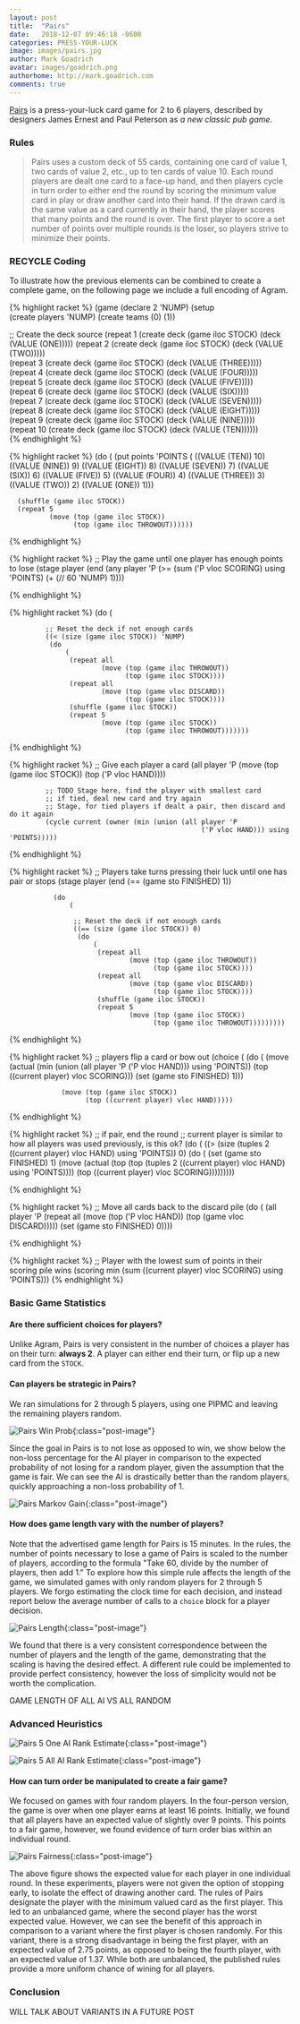```yaml
---
layout: post
title:  "Pairs"
date:   2018-12-07 09:46:18 -0600
categories: PRESS-YOUR-LUCK
image: images/pairs.jpg
author: Mark Goadrich
avatar: images/goadrich.png
authorhome: http://mark.goadrich.com
comments: true
---
```


[Pairs](https://boardgamegeek.com/boardgame/152237/pairs) is a press-your-luck card game 
for 2 to 6 players, described by designers 
James Ernest and Paul Peterson as *a new classic pub game*.

### Rules

>Pairs uses a custom deck of 55 cards, containing one card of value 1, two cards of 
value 2, etc., up to ten cards of value 10. Each round players are dealt one card to a 
face-up hand, and then players cycle in turn order to either end the round by scoring 
the minimum value card in play or draw another card into their hand. If the drawn card 
is the same value as a card currently in their hand, the player scores that many points 
and the round is over. The first player to score a set number of points over multiple 
rounds is the loser, so players strive to minimize their points.

### RECYCLE Coding

To illustrate how the previous elements can be combined to create a complete game, 
on the following page we include a full encoding of Agram.

{% highlight racket %}
(game
 (declare 2 'NUMP)
 (setup  
  (create players 'NUMP)
  (create teams (0) (1))
  
  ;; Create the deck source
  (repeat 1 (create deck (game iloc STOCK) (deck (VALUE (ONE))))) 
  (repeat 2 (create deck (game iloc STOCK) (deck (VALUE (TWO)))))        
  (repeat 3 (create deck (game iloc STOCK) (deck (VALUE (THREE)))))         
  (repeat 4 (create deck (game iloc STOCK) (deck (VALUE (FOUR)))))       
  (repeat 5 (create deck (game iloc STOCK) (deck (VALUE (FIVE)))))        
  (repeat 6 (create deck (game iloc STOCK) (deck (VALUE (SIX)))))       
  (repeat 7 (create deck (game iloc STOCK) (deck (VALUE (SEVEN)))))         
  (repeat 8 (create deck (game iloc STOCK) (deck (VALUE (EIGHT)))))         
  (repeat 9 (create deck (game iloc STOCK) (deck (VALUE (NINE)))))       
  (repeat 10 (create deck (game iloc STOCK) (deck (VALUE (TEN))))))        
{% endhighlight %}
 
{% highlight racket %}
 (do 
     (
      (put points 'POINTS 
           (
            ((VALUE (TEN)) 10)
            ((VALUE (NINE)) 9)
            ((VALUE (EIGHT)) 8)
            ((VALUE (SEVEN)) 7)
            ((VALUE (SIX)) 6)
            ((VALUE (FIVE)) 5)
            ((VALUE (FOUR)) 4)
            ((VALUE (THREE)) 3)
            ((VALUE (TWO)) 2)
            ((VALUE (ONE)) 1)))
      
      (shuffle (game iloc STOCK))
      (repeat 5 
              (move (top (game iloc STOCK))
                    (top (game iloc THROWOUT)))))) 
{% endhighlight %}
 
{% highlight racket %}
 ;; Play the game until one player has enough points to lose
 (stage player
        (end 
         (any player 'P 
              (>= (sum ('P vloc SCORING) using 'POINTS) (+ (// 60 'NUMP) 1))))
        
{% endhighlight %}
 
{% highlight racket %}
        (do 
            (
             
             ;; Reset the deck if not enough cards
             ((< (size (game iloc STOCK)) 'NUMP)
              (do 
                  (
                   (repeat all
                           (move (top (game iloc THROWOUT))
                                 (top (game iloc STOCK))))
                   (repeat all
                           (move (top (game vloc DISCARD))
                                 (top (game iloc STOCK))))
                   (shuffle (game iloc STOCK))
                   (repeat 5 
                           (move (top (game iloc STOCK))
                                 (top (game iloc THROWOUT)))))))
{% endhighlight %}
 
{% highlight racket %}
             ;; Give each player a card
             (all player 'P 
                  (move (top (game iloc STOCK))
                        (top ('P vloc HAND))))
             
             ;; TODO Stage here, find the player with smallest card
             ;; if tied, deal new card and try again
             ;; Stage, for tied players if dealt a pair, then discard and do it again
             (cycle current (owner (min (union (all player 'P 
                                                    ('P vloc HAND))) using 'POINTS)))))
{% endhighlight %}
 
{% highlight racket %}
        ;; Players take turns pressing their luck until one has pair or stops
        (stage player
               (end 
                (== (game sto FINISHED) 1))
               
               (do   
                   (
                    
                    ;; Reset the deck if not enough cards
                    ((== (size (game iloc STOCK)) 0)
                     (do 
                         (
                          (repeat all
                                  (move (top (game iloc THROWOUT))
                                        (top (game iloc STOCK))))
                          (repeat all
                                  (move (top (game vloc DISCARD))
                                        (top (game iloc STOCK))))
                          (shuffle (game iloc STOCK))
                          (repeat 5 
                                  (move (top (game iloc STOCK))
                                        (top (game iloc THROWOUT)))))))))
{% endhighlight %}
 
{% highlight racket %}
               ;; players flip a card or bow out
               (choice 
                (
                 (do 
                     (
                      (move (actual (min (union (all player 'P ('P vloc HAND))) using 'POINTS))
                            (top ((current player) vloc SCORING)))
                      (set (game sto FINISHED) 1)))
                 
                 (move (top (game iloc STOCK))
                       (top ((current player) vloc HAND)))))
               
{% endhighlight %}
 
{% highlight racket %}
               ;; if pair, end the round
               ;; current player is similar to how all players was used previously, is this ok?
               (do 
                   (
                    ((> (size (tuples 2 ((current player) vloc HAND) using 'POINTS)) 0)
                     (do 
                         (
                          (set (game sto FINISHED) 1)
                          (move (actual (top (top (tuples 2 ((current player) vloc HAND) using 'POINTS))))
                                (top ((current player) vloc SCORING)))))))))
        
{% endhighlight %}
 
{% highlight racket %}
        ;; Move all cards back to the discard pile
        (do 
            (
             (all player 'P
                  (repeat all
                          (move (top ('P vloc HAND))
                                (top (game vloc DISCARD)))))
             (set (game sto FINISHED) 0))))
 
{% endhighlight %}
 
{% highlight racket %}
 ;; Player with the lowest sum of points in their scoring pile wins
 (scoring min (sum ((current player) vloc SCORING) using 'POINTS)))
{% endhighlight %}


### Basic Game Statistics

#### Are there sufficient choices for players?

Unlike Agram, Pairs is very consistent in the number of choices a player has on their turn: **always 2**.
A player can either end their turn, or flip up a new card from the `STOCK`.

#### Can players be strategic in Pairs?  

We ran simulations for 2 through 5 players, using one PIPMC and leaving the remaining 
players random. 

![Pairs Win Prob]({{site.url}}{{site.baseurl}}/images/pairs/winprob.png){:class="post-image"}

Since the goal in Pairs is to not lose as opposed to win, we show below 
the non-loss percentage for the AI player in 
comparison to the expected probability of not losing for a random player, given 
the assumption that the game is fair. We can see the AI is drastically better 
than the random players, quickly approaching a non-loss probability of 1.

![Pairs Markov Gain]({{site.url}}{{site.baseurl}}/images/pairs/PairsMarkovGain.png){:class="post-image"}

#### How does game length vary with the number of players?

Note that the advertised game length for Pairs 
is 15 minutes. In the rules, the number of points necessary to lose a game of Pairs is 
scaled to the number of players, according to the formula "Take 60, divide by the number 
of players, then add 1." To explore how this simple rule affects the length of the game, 
we simulated games with only random players for 2 through 5 players. We forgo 
estimating the clock time for each decision, and instead report below the average 
number of calls to a `choice` block for a player decision. 

![Pairs Length]({{site.url}}{{site.baseurl}}/images/pairs/PairsGameLength.png){:class="post-image"}
  
We found that there is a very consistent 
correspondence between the number of players and the length of the game, demonstrating 
that the scaling is having the desired effect. A different rule could be implemented 
to provide perfect consistency, however the loss of simplicity would not be worth 
the complication.

GAME LENGTH OF ALL AI VS ALL RANDOM 

### Advanced Heuristics

![Pairs 5 One AI Rank Estimate]({{site.url}}{{site.baseurl}}/images/pairs/oneairankestimate.png){:class="post-image"}

![Pairs 5 All AI Rank Estimate]({{site.url}}{{site.baseurl}}/images/pairs/allairankestimate.png){:class="post-image"}



#### How can turn order be manipulated to create a fair game?

We focused on games with four random players. In the four-person version, the game is 
over when one player earns at least 16 points. Initially, we found that all players 
have an expected value of slightly over 9 points. This points to a fair game, however, 
we found evidence of turn order bias within an individual round.

![Pairs Fairness]({{site.url}}{{site.baseurl}}/images/pairs/PairsFairness2.png){:class="post-image"}

The above figure shows the expected value for each player in one individual 
round. In these experiments, players were not given the option of stopping early, 
to isolate the effect of drawing another card. The rules of Pairs designate the player 
with the minimum valued card as the first player. This led to an unbalanced game, 
where the second player has the worst expected value. However, we can see the benefit 
of this approach in comparison to a variant where the first player is chosen randomly. 
For this variant, there is a strong disadvantage in being the first player, with an 
expected value of 2.75 points, as opposed to being the fourth player, with an expected 
value of 1.37. While both are unbalanced, the published rules provide a more uniform 
chance of wining for all players.

### Conclusion

WILL TALK ABOUT VARIANTS IN A FUTURE POST
